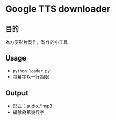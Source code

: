 # Google TTS downloader

## 目的
為方便影片製作，製作的小工具

## Usage
- <code>python loader.py <Text File></code>
- 每幕字以一行為限

## Output
- 形式：audio_*.mp3
- 編號為第幾行字
